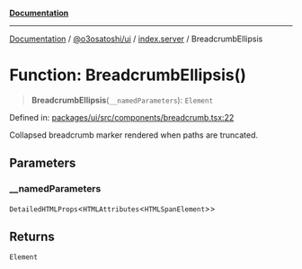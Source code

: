 [**Documentation**](../../../../README.md)

***

[Documentation](../../../../README.md) / [@o3osatoshi/ui](../../README.md) / [index.server](../README.md) / BreadcrumbEllipsis

# Function: BreadcrumbEllipsis()

> **BreadcrumbEllipsis**(`__namedParameters`): `Element`

Defined in: [packages/ui/src/components/breadcrumb.tsx:22](https://github.com/o3osatoshi/experiment/blob/54ab00df974a3e9f8283fbcd8c611ed1e0274132/packages/ui/src/components/breadcrumb.tsx#L22)

Collapsed breadcrumb marker rendered when paths are truncated.

## Parameters

### \_\_namedParameters

`DetailedHTMLProps`\<`HTMLAttributes`\<`HTMLSpanElement`\>\>

## Returns

`Element`
